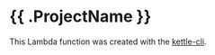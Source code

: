 # {{ .ProjectName }}

This Lambda function was created with the [kettle-cli](https://github.com/operatorai/kettle-cli).
